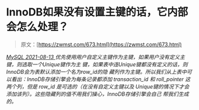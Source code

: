 <!--yml
category: 未分类
date: 0001-01-01 00:00:00
--->

# InnoDB如果没有设置主键的话，它内部会怎么处理？

> 原文：[https://zwmst.com/673.html](https://zwmst.com/673.html)

   [ *MySQL* ](https://zwmst.com/mysql)*[ <time datetime="2021-08-14T07:53:14+08:00"> 2021-08-13 </time> ](https://zwmst.com/673.html)  优先使用用户自定义主键作为主键，如果用户没有定义主键，则选取一个Unique键作为主 键，如果表中连Unique键都没有定义的话，则InnoDB会为表默认添加一个名为row_id的隐 藏列作为主键。所以我们从上表中可以看出：InnoDB存储引擎会为每条记录都添加 transaction_id 和 roll_pointer 这两个列，但是 row_id 是可选的（在没有自定义主键以及 Unique键的情况下才会添加该列）。这些隐藏列的值不用我们操心，InnoDB存储引擎会自己 帮我们生成的。*